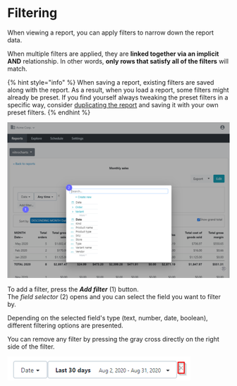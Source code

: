 # Filtering

When viewing a report, you can apply filters to narrow down the report data.

When multiple filters are applied, they are **linked together via an implicit AND** relationship. In other words, **only rows that satisfy all of the filters** will match.

{% hint style="info" %}
When saving a report, existing filters are saved along with the report. As a result, when you load a report, some filters might already be preset. If you find yourself always tweaking the preset filters in a specific way, consider [duplicating the report](../../building-reports/creating-duplicating-reports/) and saving it with your own preset filters.
{% endhint %}

![Adding a filter](../../.gitbook/assets/image%20%2830%29.png)

To add a filter, press the _**Add filter**_ \(1\) button.  
The _field selector_ \(2\) opens and you can select the field you want to filter by.

Depending on the selected field's type \(text, number, date, boolean\), different filtering options are presented.

You can remove any filter by pressing the gray cross directly on the right side of the filter.

![Removing a filter](../../.gitbook/assets/image%20%2827%29.png)

